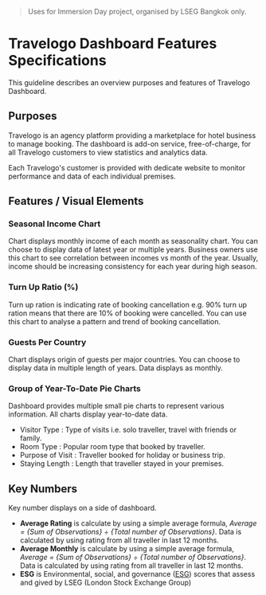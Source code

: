 > Uses for Immersion Day project, organised by LSEG Bangkok only.
# Travelogo Dashboard Features Specifications
This guideline describes an overview purposes and features of Travelogo Dashboard.

## Purposes
Travelogo is an agency platform providing a marketplace for hotel business to manage booking. The dashboard is add-on service, free-of-charge, for all Travelogo customers to view statistics and analytics data.

Each Travelogo's customer is provided with dedicate website to monitor performance and data of each individual premises.

## Features / Visual Elements
### Seasonal Income Chart
Chart displays monthly income of each month as seasonality chart. You can choose to display data of latest year or multiple years. Business owners use this chart to see correlation between incomes vs month of the year. Usually, income should be increasing consistency for each year during high season.

### Turn Up Ratio (%)
Turn up ration is indicating rate of booking cancellation e.g. 90% turn up ration means that there are 10% of booking were cancelled. You can use this chart to analyse a pattern and trend of booking cancellation.

### Guests Per Country
Chart displays origin of guests per major countries. You can choose to display data in multiple length of years. Data displays as monthly.

### Group of Year-To-Date Pie Charts
Dashboard provides multiple small pie charts to represent various information. All charts display year-to-date data.
* Visitor Type : Type of visits i.e. solo traveller, travel with friends or family.
* Room Type : Popular room type that booked by traveller.
* Purpose of Visit : Traveller booked for holiday or business trip.
* Staying Length : Length that traveller stayed in your premises.

## Key Numbers
Key number displays on a side of dashboard.
* **Average Rating** is calculate by using a simple average formula, _Average = {Sum of Observations} ÷ {Total number of Observations}_. Data is calculated by using rating from all traveller in last 12 months.
* **Average Monthly** is calculate by using a simple average formula, _Average = {Sum of Observations} ÷ {Total number of Observations}_. Data is calculated by using rating from all traveller in last 12 months.
* **ESG** is Environmental, social, and governance ([ESG](https://en.wikipedia.org/wiki/Environmental,_social,_and_corporate_governance)) scores that assess and gived by LSEG (London Stock Exchange Group)

